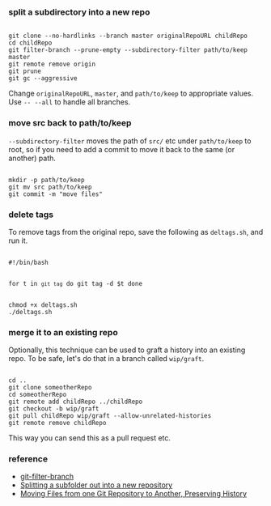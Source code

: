 ### split a subdirectory into a new repo

<code>
git clone --no-hardlinks --branch master originalRepoURL childRepo
cd childRepo
git filter-branch --prune-empty --subdirectory-filter path/to/keep master
git remote remove origin
git prune
git gc --aggressive
</code>

Change `originalRepoURL`, `master`, and `path/to/keep` to appropriate values. Use `-- --all` to handle all branches.

### move src back to path/to/keep

`--subdirectory-filter` moves the path of `src/` etc under `path/to/keep` to root, so if you need to add a commit to move it back to the same (or another) path.

<code>
mkdir -p path/to/keep
git mv src path/to/keep
git commit -m "move files"
</code>

### delete tags

To remove tags from the original repo, save the following as `deltags.sh`, and run it.

<code>
#!/bin/bash

for t in `git tag`
do
  git tag -d $t
done
</code>

<code>
chmod +x deltags.sh
./deltags.sh
</code>

### merge it to an existing repo

Optionally, this technique can be used to graft a history into an existing repo.
To be safe, let's do that in a branch called `wip/graft`.

<code>
cd ..
git clone someotherRepo
cd someotherRepo
git remote add childRepo ../childRepo
git checkout -b wip/graft
git pull childRepo wip/graft --allow-unrelated-histories
git remote remove childRepo
</code>

This way you can send this as a pull request etc.

### reference

- [git-filter-branch](https://git-scm.com/docs/git-filter-branch)
- [Splitting a subfolder out into a new repository](https://help.github.com/en/articles/splitting-a-subfolder-out-into-a-new-repository)
- [Moving Files from one Git Repository to Another, Preserving History](http://gbayer.com/development/moving-files-from-one-git-repository-to-another-preserving-history/)
